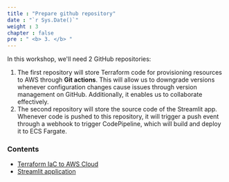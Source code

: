 ```yaml
---
title : "Prepare github repository"
date : "`r Sys.Date()`"
weight : 3
chapter : false
pre : " <b> 3. </b> "
---
```


In this workshop, we'll need 2 GitHub repositories:

1. The first repository will store Terraform code for provisioning resources to AWS through **Git actions**. This will allow us to downgrade versions whenever configuration changes cause issues through version management on GitHub. Additionally, it enables us to collaborate effectively.
2. The second repository will store the source code of the Streamlit app. Whenever code is pushed to this repository, it will trigger a push event through a webhook to trigger CodePipeline, which will build and deploy it to ECS Fargate.

### Contents
 - [Terraform IaC to AWS Cloud](3.1-createTerraformRepo/)
 - [Streamlit application](3.2-createStreamlitRepo/)